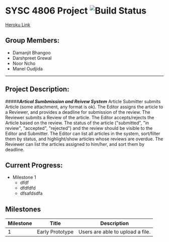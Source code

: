 # SYSC 4806 Project  ![Build Status](https://travis-ci.com/noor-a/SYSC4806Project.svg?branch=master)

[Heroku Link](https://sysc-4806project.herokuapp.com/)

Group Members:
-------------------
* Damanjit Bhangoo
* Darshpreet Grewal
* Noor Ncho
* Manel Oudjida
-----------------------------

Project Description:
----------------------------
#####_**Artical Sumbmission and Reivew System**_
Article Submitter submits Article (some attachment, any format is ok).
The Editor assigns the article to a Reviewer, and provides a deadline for 
submission of the review. The Reviewer submits a Review of the article. 
The Editor accepts/rejects the Article based on the review. The status of 
the article ("submitted", "in review", "accepted", "rejected") and the review 
should be visible to the Editor and Submitter. The Editor can list all 
articles in the system, sort/filter them by status, and highlight/show articles 
whose reviews are overdue. The Reviewer can list the articles assigned to him/her, 
 and sort them by deadline.
 
 Current Progress:
 ------------------
 * Milestone 1
    * dfdf
    * dfdfdfd
    * dfsafdsdfa
 
 
 Milestones
 ---------------
 | Milestone | Title | Description |
 |-----------|-------|-------------|
 |     1     | Early Prototype | Users are able to upload a file. |
